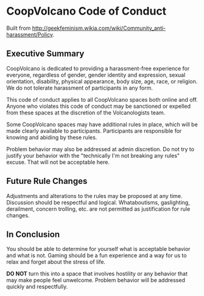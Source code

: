 # CoopVolcano Code of Conduct

Built from http://geekfeminism.wikia.com/wiki/Community_anti-harassment/Policy.

## Executive Summary

CoopVolcano is dedicated to providing a harassment-free experience for everyone, regardless of gender, gender identity and expression, sexual orientation, disability, physical appearance, body size, age, race, or religion. We do not tolerate harassment of participants in any form.

This code of conduct applies to all CoopVolcano spaces both online and off. Anyone who violates this code of conduct may be sanctioned or expelled from these spaces at the discretion of the Volcanologists team.

Some CoopVolcano spaces may have additional rules in place, which will be made clearly available to participants. Participants are responsible for knowing and abiding by these rules.

Problem behavior may also be addressed at admin discretion. Do not try to justify
your behavior with the "technically I'm not breaking any rules" excuse. That will
not be acceptable here.

## Future Rule Changes

Adjustments and alterations to the rules may be proposed at any time. Discussion
should be respectful and logical. Whataboutisms, gaslighting, derailment, concern
trolling, etc. are not permitted as justification for rule changes.

## In Conclusion

You should be able to determine for yourself what is acceptable behavior and what
is not. Gaming should be a fun experience and a way for us to relax and forget
about the stress of life.

**DO NOT** turn this into a space that involves hostility or any behavior that may
make people feel unwelcome. Problem behavior will be addressed quickly and
respectfully.
